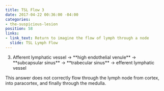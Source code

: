 ```yaml
---
title: TSL Flow 3
date: 2017-04-22 00:36:00 -04:00
categories:
- the-suspicious-lesion
position: 58
links:
- link_text: Return to imagine the flow of lymph through a node
  slide: TSL Lymph Flow
---
```


<ol start="3">
<li>Afferent lymphatic vessel → **high endothelial venule** → **subcapsular sinus** → **trabecular sinus** → efferent lymphatic vessel</li>
</ol>

This answer does not correctly flow through the lymph node from cortex, into paracortex, and finally through the medulla.